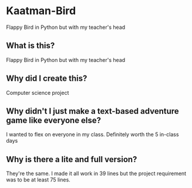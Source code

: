 # Kaatman-Bird
Flappy Bird in Python but with my teacher's head
## What is this?
Flappy Bird in Python but with my teacher's head
## Why did I create this?
Computer science project
## Why didn't I just make a text-based adventure game like everyone else?
I wanted to flex on everyone in my class. Definitely worth the 5 in-class days
## Why is there a lite and full version?
They're the same. I made it all work in 39 lines but the project requirement was to be at least 75 lines.
